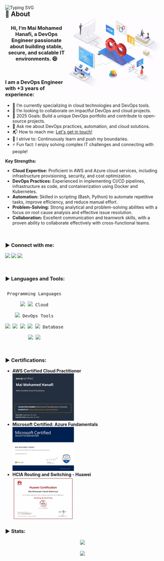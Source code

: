 <p>
  <img src="https://readme-typing-svg.herokuapp.com?font=Architects+Daughter&color=000000&size=30&lines=Hey!+It's+Mai!+👋;I'm+a+DevOps+Engineer" alt="Typing SVG" width="300" style="float: left; margin-right: 20px;" />
  <img src="https://github.com/MaiMHanafi/Certifications/blob/main/developers-animation-download-in-lottie-json-gif-static-svg-file-formats--develops-web-development-design-page-control-pack-animations-2992491.gif" alt="Animation" width="300" style="float: right;" />
</p>



## 🧐 About

<h3 align="center">Hi, I’m Mai Mohamed Hanafi, a DevOps Engineer passionate about building stable, secure, and scalable IT environments. 😄</h3>

<br>

### I am a DevOps Engineer with +3 years of experience:
- 🌱 I’m currently specializing in cloud technologies and DevOps tools.
- 👯 I’m looking to collaborate on impactful DevOps and cloud projects.
- 🥅 2025 Goals: Build a unique DevOps portfolio and contribute to open-source projects.
- 💬 Ask me about DevOps practices, automation, and cloud solutions.
- 📬 How to reach me: [Let's get in touch!](https://www.linkedin.com/in/mai-mohamed-hanafi-388b131b5/)
- 🧗 I strive to: Continuously learn and push my boundaries.
- ⚡ Fun fact: I enjoy solving complex IT challenges and connecting with people!

**Key Strengths:**

* **Cloud Expertise:** Proficient in AWS and Azure cloud services, including infrastructure provisioning, security, and cost optimization.
* **DevOps Practices:** Experienced in implementing CI/CD pipelines, infrastructure as code, and containerization using Docker and Kubernetes.
* **Automation:** Skilled in scripting (Bash, Python) to automate repetitive tasks, improve efficiency, and reduce manual effort.
* **Problem-Solving:** Strong analytical and problem-solving abilities with a focus on root cause analysis and effective issue resolution.
* **Collaboration:** Excellent communication and teamwork skills, with a proven ability to collaborate effectively with cross-functional teams.
</br>

<h3 align="left">▶ Connect with me:</h3>
  <p>
    <a href="https://www.linkedin.com/in/mai-mohamed-hanafi-388b131b5/" target="_blank"><img src="https://img.shields.io/badge/-LinkedIn-222222?style=flat-square&logo=Linkedin&logoColor=white"></a>
    <a href="https://github.com/MaiMHanafi" target="_blank"><img src="https://img.shields.io/badge/-GitHub-222222?style=flat-square&logo=github&logoColor=white"></a>
    <a href="mailto:maihanafi34@gmail.com" target="_blank"><img src="https://img.shields.io/badge/-Email-222222?style=flat-square&logo=gmail&logoColor=white"></a>
  </p>
</br>


<h3 align="left">▶ Languages and Tools:</h3>
<p style="display: inline-block;" align="center">
  <kbd>
    <kbd>Programming Languages</kbd>
    <br>
    <br>
    <img width="30px" src="https://cdn.jsdelivr.net/gh/devicons/devicon/icons/python/python-original.svg" /> 
    <img width="30px" src="https://cdn.jsdelivr.net/gh/devicons/devicon/icons/bash/bash-original.svg" />
  </kbd>
  <kbd>
    <kbd>Cloud</kbd>
    <br>
    <br>
    <img width="30px" src="https://www.w3schools.com/aws/images/awslogo.png" />
  </kbd>
  <kbd>
    <kbd>DevOps Tools</kbd>
    <br>
    <br>
    <img width="30px" src="https://cdn.jsdelivr.net/gh/devicons/devicon/icons/docker/docker-original.svg" />
    <img width="30px" src="https://cdn.jsdelivr.net/gh/devicons/devicon/icons/ansible/ansible-original.svg" />
    <img width="30px" src="https://cdn.jsdelivr.net/gh/devicons/devicon/icons/jenkins/jenkins-original.svg" />
    <img width="30px" src="https://cdn.jsdelivr.net/gh/devicons/devicon/icons/kubernetes/kubernetes-plain.svg" />
    <img width="30px" src="https://cdn.jsdelivr.net/gh/devicons/devicon/icons/git/git-original.svg" />
  </kbd>
  <kbd>
    <kbd>Database</kbd>
    <br>
    <br>
    <img width="30px" src="https://cdn.jsdelivr.net/gh/devicons/devicon/icons/mysql/mysql-original.svg" />
    <img width="30px" src="https://cdn.jsdelivr.net/gh/devicons/devicon/icons/oracle/oracle-original.svg" />
  </kbd>
  <br>
  <br>
</p>

<h3 align="left">▶ Certifications:</h3>
<ul>
  <li><b>AWS Certified Cloud Practitioner</b></li>
  <img src="https://raw.githubusercontent.com/MaiMHanafi/Certifications/main/1728136781082.jpeg" alt="AWS Certified Cloud Practitioner" width="200">
  
  <li><b>Microsoft Certified: Azure Fundamentals</b></li>
  <img src="https://raw.githubusercontent.com/MaiMHanafi/Certifications/main/AZ-900.jpeg" alt="Azure Fundamentals Certificate" width="200">
  
  <li><b>HCIA Routing and Switching - Huawei</b></li>
  <img src="https://raw.githubusercontent.com/MaiMHanafi/Certifications/main/HCIA%20R%26S.jpeg" alt="HCIA Routing and Switching - Huawei" width="200">
</ul>


<h3 align="left">▶ Stats:</h3>
<p align="center">
  <img align="center" src="https://github-readme-stats.vercel.app/api?username=MaiMHanafi&count_private=true&show_icons=true&theme=github_dark" />
  <br>
  <br>
  <img align="center" src="https://github-readme-streak-stats.herokuapp.com/?user=MaiMHanafi&theme=github-dark-blue" />
</p>

